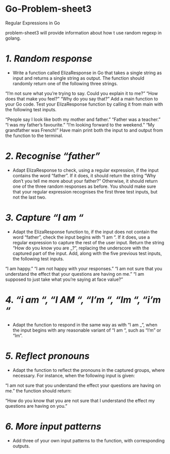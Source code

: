 # Go-Problem-sheet3
Regular Expressions in Go

problem-sheet3 will provide information about how t use random regexp in golang.


# *1. Random response* #

* Write a function called ElizaResponse in Go that takes a single string as input and returns a single string as output. The function should randomly return one of the following three strings.

“I’m not sure what you’re trying to say. Could you explain it to me?”
“How does that make you feel?”
“Why do you say that?”
Add a main function to your Go code. Test your ElizaResponse function by calling it from main with the following test inputs.

“People say I look like both my mother and father.”
“Father was a teacher.”
“I was my father’s favourite.”
“I’m looking forward to the weekend.”
“My grandfather was French!”
Have main print both the input to and output from the function to the terminal.

# *2. Recognise “father”* #

* Adapt ElizaResponse to check, using a regular expression, if the input contains the word “father”. If it does, it should return the string “Why don’t you tell me more about your father?” Otherwise, it should return one of the three random responses as before. You should make sure that your regular expression recognises the first three test inputs, but not the last two.

# *3. Capture “I am “* #

* Adapt the ElizaResponse function to, if the input does not contain the word “father”, check the input begins with “I am “. If it does, use a regular expression to capture the rest of the user input. Return the string “How do you know you are _?”, replacing the underscore with the captured part of the input. Add, along with the five previous test inputs, the following test inputs.

“I am happy.”
“I am not happy with your responses.”
“I am not sure that you understand the effect that your questions are having on me.”
“I am supposed to just take what you’re saying at face value?”
# *4. “i am “, “I AM “, “I’m “, “Im “, “i’m “* #

* Adapt the function to respond in the same way as with “I am _”, when the input begins with any reasonable variant of “I am “, such as “I’m” or “Im”.

# *5. Reflect pronouns* #

* Adapt the function to reflect the pronouns in the captured groups, where necessary. For instance, when the following input is given:

“I am not sure that you understand the effect your questions are having on me.”
the function should return:

“How do you know that you are not sure that I understand the effect my questions are having on you.”
# *6. More input patterns* #

* Add three of your own input patterns to the function, with corresponding outputs.


